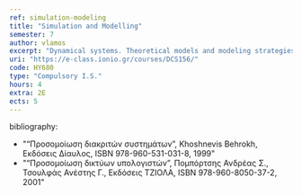 ```yaml
---
ref: simulation-modeling
title: "Simulation and Modelling"
semester: 7
author: vlamos
excerpt: "Dynamical systems. Theoretical models and modeling strategies. Evolution in time and space. Scale effects and multi-scale modeling. Explicit models for computer science and natural hazards. Queueing Theory. Fundamental Concepts of Queueing. TheoryThe M/M/1 Queue. The powerfulness of Simulation. Simulation strategies. Effective simulation codes for explicit theoretical models.  Simulation of deterministic and stochastic dynamic systems. Analysis of simulation results and evaluation. "
uri: "https://e-class.ionio.gr/courses/DCS156/"
code: ΗΥ680
type: "Compulsory I.S."
hours: 4
extra: 2Ε
ects: 5
--- 
```



bibliography: 
  - "“Προσομοίωση διακριτών συστημάτων”, Khoshnevis Behrokh, Εκδόσεις Δίαυλος, ISBN 978-960-531-031-8, 1999"
  - "“Προσομοίωση δικτύων υπολογιστών”, Πομπόρτσης Ανδρέας Σ., Τσουλφάς Ανέστης Γ., Εκδόσεις ΤΖΙΟΛΑ, ISBN 978-960-8050-37-2, 2001"
  

